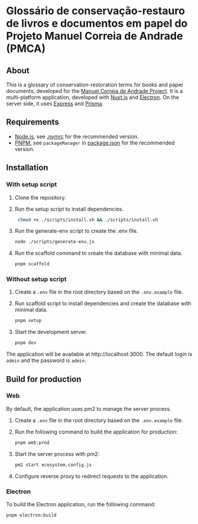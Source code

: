 # Glossário de conservação-restauro de livros e documentos em papel do Projeto Manuel Correia de Andrade (PMCA)

## About

This is a glossary of conservation-restoration terms for books and paper documents, developed for the [Manuel Correia de Andrade Project](https://sites.usp.br/pmca/). It is a multi-platform application, developed with [Nuxt.js](https://nuxtjs.org/) and [Electron](https://www.electronjs.org/). On the server side, it uses [Express](https://expressjs.com/) and [Prisma](https://www.prisma.io/).

## Requirements

- [Node.js](https://nodejs.org/en/download/), see [.nvmrc](.nvmrc) for the recommended version.
- [PNPM](https://pnpm.io/), see `packageManager` in [package.json](package.json) for the recommended version.


## Installation

### With setup script

1. Clone the repository.
2. Run the setup script to install dependencies.
   
    ```bash
     chmod +x ./scripts/install.sh && ./scripts/install.sh
    ```
3. Run the generate-env script to create the .env file.
   
    ```bash
    node ./scripts/generate-env.js
    ```

4. Run the scaffold command to create the database with minimal data.
   
    ```bash
    pnpm scaffold
    ```

### Without setup script

1. Create a `.env` file in the root directory based on the `.env.example` file.
2. Run scaffold script to install dependencies and create the database with minimal data.
   
    ```bash
    pnpm setup
    ```

3. Start the development server.
    ```bash
    pnpm dev
    ```

The application will be available at http://localhost:3000. The default login is `admin` and the password is `admin`.


## Build for production

### Web

By default, the application uses pm2 to manage the server process. 

1. Create a `.env` file in the root directory based on the `.env.example` file.
2. Run the following command to build the application for production:

    ```bash
    pnpm web:prod
    ```

3. Start the server process with pm2:

    ```bash
    pm2 start ecosystem.config.js
    ```

4. Configure reverse proxy to redirect requests to the application.

### Electron

To build the Electron application, run the following command:

```bash
pnpm electron:build
```